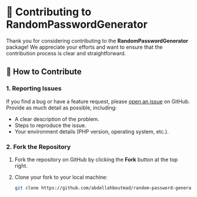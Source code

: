 # 🤝 Contributing to RandomPasswordGenerator

Thank you for considering contributing to the **RandomPasswordGenerator** package! We appreciate your efforts and want to ensure that the contribution process is clear and straightforward.

## 🌟 How to Contribute

### 1. Reporting Issues

If you find a bug or have a feature request, please [open an issue](https://github.com/abdellahboutmad/random-password-generator/issues) on GitHub. Provide as much detail as possible, including:
- A clear description of the problem.
- Steps to reproduce the issue.
- Your environment details (PHP version, operating system, etc.).

### 2. Fork the Repository

1. Fork the repository on GitHub by clicking the **Fork** button at the top right.
2. Clone your fork to your local machine:

   ```bash
   git clone https://github.com/abdellahboutmad/random-password-generator.git
